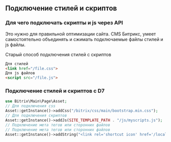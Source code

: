 ## Подключение стилей и скриптов
### Для чего подключать скрипты и js через API
Это нужно для правильной оптимизации сайта. CMS Битрикс, умеет самостоятельно объединять и сжимать подключаемые файлы стилей и js файлы.

Старый способ подключения стилей с скриптов
```html
Для стилей
<link href="/file.css">
Для js файлов
<script src="/file.js">
```
###  Подключение стилей и скриптов с D7
```php
use Bitrix\Main\Page\Asset;
// Для подключения css
Asset::getInstance()->addCss("/bitrix/css/main/bootstrap.min.css");
// Для подключения скриптов
Asset::getInstance()->addJs(SITE_TEMPLATE_PATH . "/js/myscripts.js");
// Подключение мета тегов или сторонних файлов
// Подключение мета тегов или сторонних файлов
Asset::getInstance()->addString("<link rel='shortcut icon' href='/local/images/favicon.ico' />");
```
